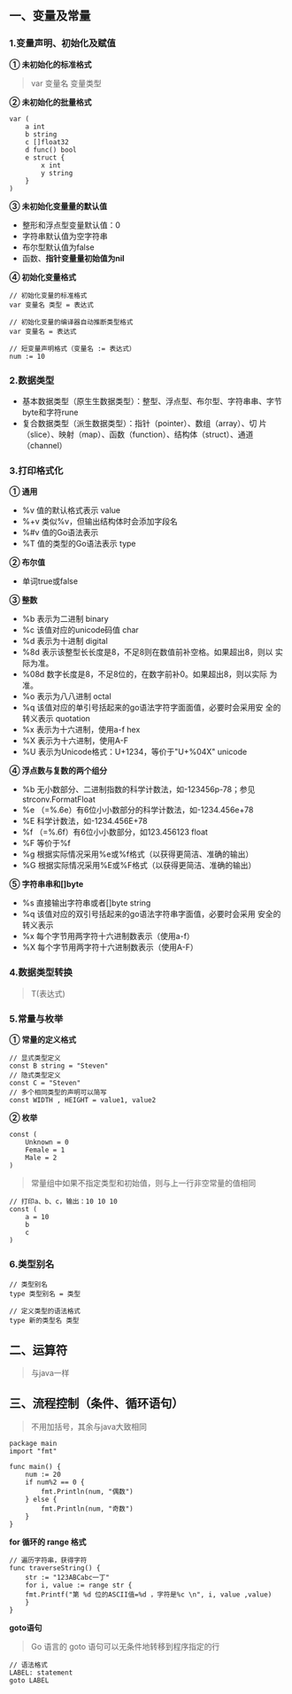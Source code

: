 

## 一、变量及常量

### 1.变量声明、初始化及赋值

**① 未初始化的标准格式**
> var 变量名 变量类型

**② 未初始化的批量格式**
```
var (
    a int
    b string
    c []float32
    d func() bool
    e struct {
        x int
        y string
    }
)
```
**③ 未初始化变量量的默认值**
+ 整形和浮点型变量默认值：0
+ 字符串默认值为空字符串
+ 布尔型默认值为false
+ 函数、**指针变量量初始值为nil**

**④ 初始化变量格式**
```
// 初始化变量的标准格式
var 变量名 类型 = 表达式

// 初始化变量的编译器自动推断类型格式
var 变量名 = 表达式

// 短变量声明格式（变量名 := 表达式）
num := 10
```

### 2.数据类型
+ 基本数据类型（原⽣生数据类型）：整型、浮点型、布尔型、字符串串、字节
byte和字符rune
+ 复合数据类型（派生数据类型）：指针（pointer）、数组（array）、切
片（slice）、映射（map）、函数（function）、结构体（struct）、通道
（channel）

### 3.打印格式化
**① 通用**
+ %v  值的默认格式表示 value
+ %+v  类似%v，但输出结构体时会添加字段名
+ %#v  值的Go语法表示
+ %T  值的类型的Go语法表示 type

**② 布尔值**
+ 单词true或false

**③ 整数**
+ %b  表示为二进制 binary
+ %c  该值对应的unicode码值 char
+ %d  表示为十进制 digital
+ %8d  表示该整型⻓长度是8，不足8则在数值前补空格。如果超出8，则以
实际为准。
+ %08d 数字⻓度是8，不足8位的，在数字前补0。如果超出8，则以实际
为准。
+ %o  表示为⼋八进制 octal
+ %q  该值对应的单引号括起来的go语法字符字⾯面值，必要时会采用安
全的转义表示 quotation
+ %x  表示为⼗六进制，使用a-f hex
+ %X  表示为⼗六进制，使用A-F
+ %U  表示为Unicode格式：U+1234，等价于"U+%04X" unicode

**④ 浮点数与复数的两个组分**
+ %b  无小数部分、二进制指数的科学计数法，如-123456p-78；参⻅
strconv.FormatFloat
+ %e  （=%.6e）有6位⼩小数部分的科学计数法，如-1234.456e+78
+ %E  科学计数法，如-1234.456E+78
+ %f  （=%.6f）有6位⼩小数部分，如123.456123 float
+ %F  等价于%f
+ %g  根据实际情况采⽤%e或%f格式（以获得更简洁、准确的输出）
+ %G  根据实际情况采用%E或%F格式（以获得更简洁、准确的输出）

**⑤ 字符串串和[]byte**
+ %s  直接输出字符串或者[]byte string
+ %q  该值对应的双引号括起来的go语法字符串字面值，必要时会采⽤
安全的转义表示
+ %x  每个字节用两字符⼗六进制数表示（使用a-f）
+ %X  每个字节用两字符⼗六进制数表示（使用A-F）

### 4.数据类型转换
> T(表达式)

### 5.常量与枚举

**① 常量的定义格式**
```
// 显式类型定义
const B string = "Steven"
// 隐式类型定义
const C = "Steven"
// 多个相同类型的声明可以简写
const WIDTH , HEIGHT = value1, value2
```
**② 枚举**
```
const (
    Unknown = 0
    Female = 1
    Male = 2
)
```
> 常量组中如果不指定类型和初始值，则与上⼀行⾮空常量的值相同
```
// 打印a、b、c，输出：10 10 10
const (
    a = 10
    b
    c
)
```
### 6.类型别名
```
// 类型别名
type 类型别名 = 类型

// 定义类型的语法格式
type 新的类型名 类型
```

## 二、运算符
> 与java一样

## 三、流程控制（条件、循环语句）
> 不用加括号，其余与java大致相同
```
package main
import "fmt"

func main() {
    num := 20
    if num%2 == 0 {
        fmt.Println(num, "偶数")
    } else {
        fmt.Println(num, "奇数")
    }
}
```
**for 循环的 range 格式**
```
// 遍历字符串，获得字符
func traverseString() {
    str := "123ABCabc一丁"
    for i, value := range str {
    fmt.Printf("第 %d 位的ASCII值=%d ，字符是%c \n", i, value ,value)
    }
}
```

**goto语句**
> Go 语⾔的 goto 语句可以⽆条件地转移到程序指定的⾏
```
// 语法格式
LABEL: statement
goto LABEL
```